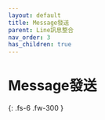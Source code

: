 ```yaml
---
layout: default
title: Message發送
parent: Line訊息整合
nav_order: 3
has_children: true
---
```


# Message發送

{: .fs-6 .fw-300 }